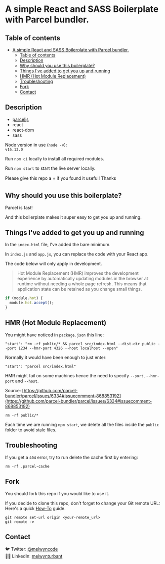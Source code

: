 # A simple React and SASS Boilerplate with Parcel bundler.

## Table of contents

- [A simple React and SASS Boilerplate with Parcel bundler.](#a-simple-react-and-sass-boilerplate-with-parcel-bundler)
  - [Table of contents](#table-of-contents)
  - [Description](#description)
  - [Why should you use this boilerplate?](#why-should-you-use-this-boilerplate)
  - [Things I've added to get you up and running](#things-ive-added-to-get-you-up-and-running)
  - [HMR (Hot Module Replacement)](#hmr-hot-module-replacement)
  - [Troubleshooting](#troubleshooting)
  - [Fork](#fork)
  - [Contact](#contact)

## Description

- [parceljs](https://parceljs.org/)
- react
- react-dom
- sass

Node version in use (`node -v`):<br>
`v16.13.0`

Run `npm ci` locally to install all required modules.

Run `npm start` to start the live server locally.

Please give this repo a ⭐ if you found it useful! Thanks

## Why should you use this boilerplate?

Parcel is fast!<br>

And this boilerplate makes it super easy to get you up and running.

## Things I've added to get you up and running

In the `index.html` file, I've added the bare minimum.<br>

In `index.js` and `app.js`, you can replace the code with your React app.<br>

The code below will only apply in development.<br>

> Hot Module Replacement (HMR) improves the development experience by automatically updating modules in the browser at runtime without needing a whole page refresh. This means that application state can be retained as you change small things.

```javascript
if (module.hot) {
  module.hot.accept();
}
```

## HMR (Hot Module Replacement)

You might have noticed in `package.json` this line:

```
"start": "rm -rf public/* && parcel src/index.html --dist-dir public --port 1234 --hmr-port 4326 --host localhost --open"
```

Normally it would have been enough to just enter:

```
"start": "parcel src/index.html"
```

HMR might fail on some machines hence the need to specify `--port`, `--hmr-port` and `--host`.

Source: [https://github.com/parcel-bundler/parcel/issues/6334#issuecomment-868853192](https://github.com/parcel-bundler/parcel/issues/6334#issuecomment-868853192)

```
rm -rf public/*
```

Each time we are running `npm start`, we delete all the files inside the `public` folder to avoid stale files.

## Troubleshooting

If you get a `404` error, try to run delete the cache first by entering:

```
rm -rf .parcel-cache
```

## Fork

You should fork this repo if you would like to use it.

If you decide to clone this repo, don't forget to change your Git remote URL:<br>
Here's a quick [How-To](https://devconnected.com/how-to-change-git-remote-origin/) guide.

```
git remote set-url origin <your-remote_url>
git remote -v
```

## Contact

🐦 Twitter: [@melwyncode](https://twitter.com/melwyncode)<br>
🧑‍💻 LinkedIn: [melwynturbant](https://www.linkedin.com/in/melwynturbant)
